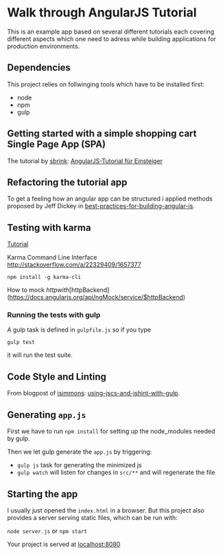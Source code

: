 # Walk through AngularJS Tutorial

This is an example app based on several different tutorials each covering different aspects which one need
to adress while building applications for production environments.

## Dependencies

This project relies on follwinging tools which have to be installed first:

* node
* npm
* gulp

## Getting started with a simple shopping cart Single Page App (SPA)

The tutorial by [sbrink](https://github.com/sbrink): [AngularJS-Tutorial für Einsteiger](http://angularjs.de/artikel/angularjs-tutorial-deutsch)

## Refactoring the tutorial app

To get a feeling how an angular app can be structured i applied methods proposed by Jeff Dickey in
[best-practices-for-building-angular-js](https://medium.com/@dickeyxxx/best-practices-for-building-angular-js-apps-266c1a4a6917).

## Testing with karma

[Tutorial](http://www.ng-newsletter.com/advent2013/#!/day/19)

Karma Command Line Interface 
http://stackoverflow.com/a/22329409/1657377

```
npm install -g karma-cli
``` 

How to mock $http with [$httpBackend](https://docs.angularjs.org/api/ngMock/service/$httpBackend)

### Running the tests with gulp

A gulp task is defined in `gulpfile.js` so if you type

```
gulp test 
```

it will run the test suite.

## Code Style and Linting 

From blogpost of [isimmons](https://github.com/isimmons): [using-jscs-and-jshint-with-gulp](http://isimmons.github.io/blog/2014/02/12/using-jscs-and-jshint-with-gulp/).

## Generating `app.js`

First we have to run `npm install` for setting up the node_modules needed by gulp.

Then we let gulp generate the `app.js` by triggering:
  * `gulp js` task for generating the minimized js
  * `gulp watch` will listen for changes in `src/**` and will regenerate the file

## Starting the app

I usually just opened the `index.html` in a browser. But this project also provides
a server serving static files, which can be run with:

`node server.js` or
`npm start`

Your project is served at [localhost:8080](http://localhost:8080)
